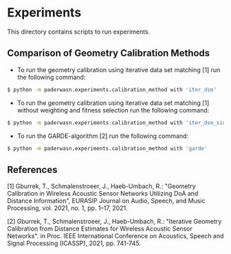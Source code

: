 # Experiments
This directory contains scripts to run experiments.

## Comparison of Geometry Calibration Methods
- To run the geometry calibration using iterative data set matching [1] run
the following command:
```bash 
$ python -m paderwasn.experiments.calibration_method with 'iter_dsm'
``` 
- To run the geometry calibration using iterative data set matching [1] without 
weighting and fitness selection run the following command:
```bash 
$ python -m paderwasn.experiments.calibration_method with 'iter_dsm_simple'
``` 
- To run the GARDE-algorithm [2] run the following command:
```bash 
$ python -m paderwasn.experiments.calibration_method with 'garde'
``` 

## References
[1] Gburrek, T., Schmalenstroeer, J., Haeb-Umbach, R.: "Geometry Calibration in
Wireless Acoustic Sensor Networks Utilizing DoA and Distance Information", 
EURASIP Journal on Audio, Speech, and Music Processing, vol. 2021, no. 1,
pp. 1–17, 2021.

[2] Gburrek, T., Schmalenstroeer, J., Haeb-Umbach, R.: "Iterative Geometry
Calibration from Distance Estimates for Wireless Acoustic Sensor Networks". in
Proc. IEEE International Conference on Acoustics, Speech and Signal Processing
(ICASSP), 2021, pp. 741-745.
